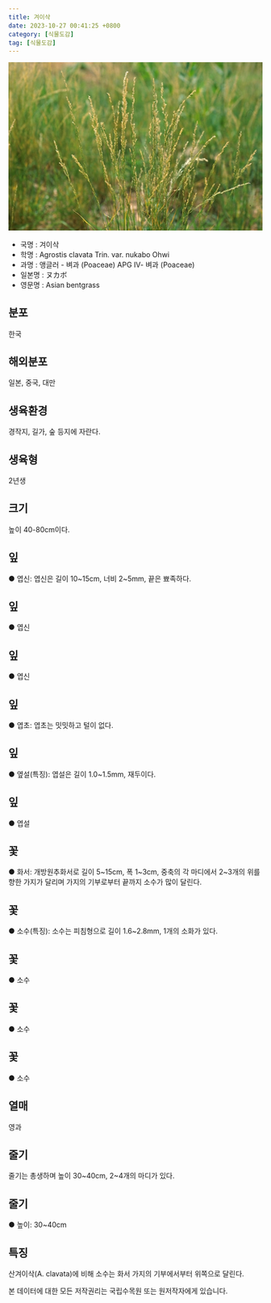 ```yaml
---
title: 겨이삭
date: 2023-10-27 00:41:25 +0800
category: [식물도감]
tag: [식물도감]
---
```




![겨이삭](/assets/img/fileUpload/plants/basic/Gramineae/Agrostis/14241/14241_1_th2.jpg)
- 국명 : 겨이삭
- 학명 : Agrostis clavata Trin. var. nukabo Ohwi
- 과명 : 앵글러 - 벼과 (Poaceae) APG Ⅳ- 벼과 (Poaceae)
- 일본명 : ヌカボ
- 영문명 : Asian bentgrass


## 분포
한국
## 해외분포
일본, 중국, 대만
## 생육환경
경작지, 길가, 숲 등지에 자란다.
## 생육형
2년생
## 크기
높이 40-80cm이다.
## 잎
● 엽신: 엽신은 길이 10~15cm, 너비 2~5mm, 끝은 뾰족하다.
## 잎
● 엽신
## 잎
● 엽신
## 잎
● 엽초: 엽초는 밋밋하고 털이 없다.
## 잎
● 옆설(특징): 엽설은 길이 1.0~1.5mm, 재두이다.
## 잎
● 엽설
## 꽃
● 화서: 개방원추화서로 길이 5~15cm, 폭 1~3cm, 중축의 각 마디에서 2~3개의 위를 향한 가지가 달리며 가지의 기부로부터 끝까지 소수가 많이 달린다.
## 꽃
● 소수(특징): 소수는 피침형으로 길이 1.6~2.8mm, 1개의 소화가 있다.
## 꽃
● 소수
## 꽃
● 소수
## 꽃
● 소수
## 열매
영과
## 줄기
줄기는 총생하며 높이 30~40cm, 2~4개의 마디가 있다.
## 줄기
● 높이: 30~40cm
## 특징
산겨이삭(A. clavata)에 비해 소수는 화서 가지의 기부에서부터 위쪽으로 달린다.






본 데이터에 대한 모든 저작권리는 국립수목원 또는 원저작자에게 있습니다.
